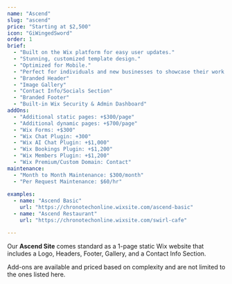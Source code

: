 ```yaml
---
name: "Ascend"
slug: "ascend"
price: "Starting at $2,500"
icon: "GiWingedSword"
order: 1
brief:
  - "Built on the Wix platform for easy user updates."
  - "Stunning, customized template design."
  - "Optimized for Mobile."
  - "Perfect for individuals and new businesses to showcase their work."
  - "Branded Header"
  - "Image Gallery"
  - "Contact Info/Socials Section"
  - "Branded Footer"
  - "Built-in Wix Security & Admin Dashboard"
addOns:
  - "Additional static pages: +$300/page"
  - "Additional dynamic pages: +$700/page"
  - "Wix Forms: +$300"
  - "Wix Chat Plugin: +300"
  - "Wix AI Chat Plugin: +$1,000"
  - "Wix Bookings Plugin: +$1,200"
  - "Wix Members Plugin: +$1,200"
  - "Wix Premium/Custom Domain: Contact"
maintenance:
  - "Month to Month Maintenance: $300/month"
  - "Per Request Maintenance: $60/hr"                   
  
examples:
  - name: "Ascend Basic"
    url: "https://chronotechonline.wixsite.com/ascend-basic"
  - name: "Ascend Restaurant"
    url: "https://chronotechonline.wixsite.com/swirl-cafe"

---
```


Our **Ascend Site** comes standard as a 1-page static Wix website that includes a Logo, Headers, Footer, Gallery, and a Contact Info Section.

Add-ons are available and priced based on complexity and are not limited to the ones listed here.